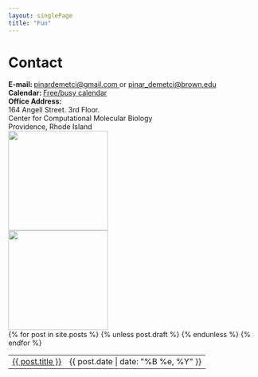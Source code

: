 ```yaml
---
layout: singlePage
title: "Fun"
---
```


# Contact


<html>
<style>
.grid-container {
  display: grid;
  grid-template-columns: 350px 350px
  grid-column-gap: 20px;
  border: 0px;
}

.grid-item {
  border: 0px
}

</style>

<div class="grid-container">
  <div class="grid-item"> <strong>E-mail: </strong> <a href="mailto:pinardemerci@gmail.com"> pinardemetci@gmail.com </a> or <a href="mailto:pinar_demetci@brown.edu"> pinar_demetci@brown.edu </a> <br>
  <strong>Calendar: </strong> <a href="pinardemetci.github.io/calendar"> Free/busy calendar </a><br>
<strong>Office Address: </strong><br>
164 Angell Street. 3rd Floor. <br>
Center for Computational Molecular Biology<br>
Providence, Rhode Island<br>
</div>

  <div class="grid-item"> 
  <img src="http://pinardemetci.github.io/images/CCMB_out.jpeg" width="200"> <br>
<img src="http://pinardemetci.github.io/images/CCMB_in.jpeg" width="200">
  </div>
</div>

</html>

<table class="table table-hover">
  {% for post in site.posts %}
    {% unless post.draft %}
    <tr>
      <td><a href="{{ post.url }}">{{ post.title }}</a></td>
      <td class="col-md-3" style="text-align: right;">{{ post.date | date: "%B %e, %Y" }}</td>
    </tr>
    {% endunless %}
  {% endfor %}
</table>